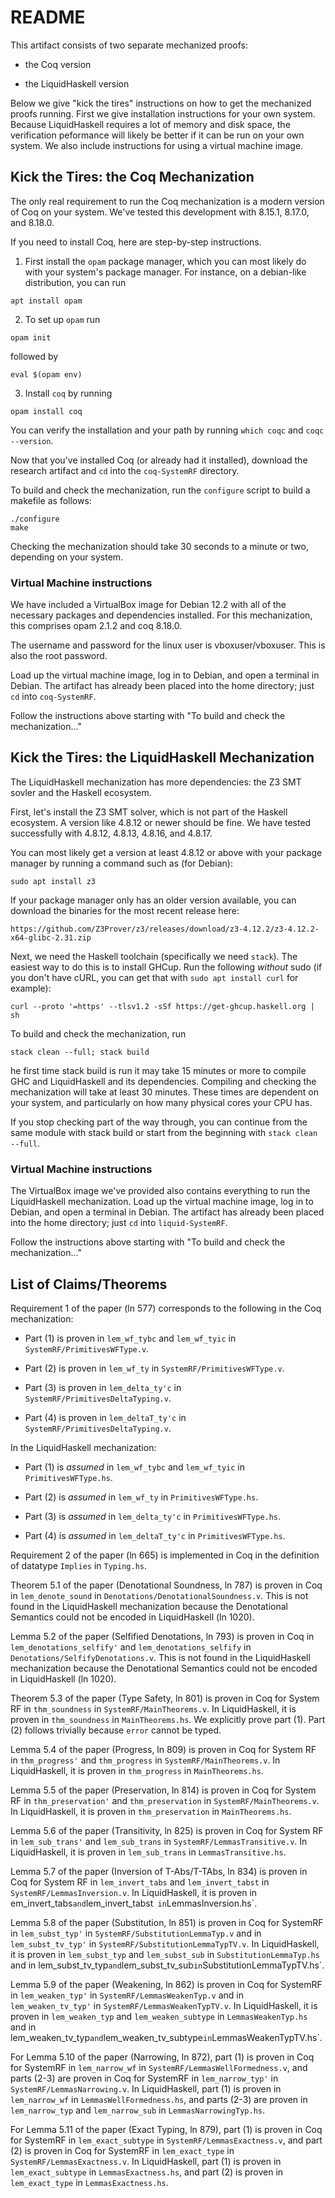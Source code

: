 # README

This artifact consists of two separate mechanized proofs:

* the Coq version

* the LiquidHaskell version

Below we give "kick the tires" instructions on how to get the mechanized proofs running.
First we give installation instructions for your own system. Because LiquidHaskell requires
a lot of memory and disk space, the verification peformance will likely be better if it
can be run on your own system. We also include instructions for using a virtual machine image.

## Kick the Tires: the Coq Mechanization

The only real requirement to run the Coq mechanization is a modern version of Coq on your
system. We've tested this development with 8.15.1, 8.17.0, and 8.18.0.

If you need to install Coq, here are step-by-step instructions.

1. First install the `opam` package manager, which you can most likely do with your
system's package manager. For instance, on a debian-like distribution, you can run

```
apt install opam
```

2. To set up `opam` run

```
opam init
```

followed by

```
eval $(opam env)
```

3. Install `coq` by running

```
opam install coq
```

You can verify the installation and your path by running `which coqc` and `coqc --version`.

Now that you've installed Coq (or already had it installed), download the research artifact
and `cd` into the `coq-SystemRF` directory.

To build and check the mechanization, run the `configure` script to build a makefile as follows:

```
./configure
make
```

Checking the mechanization should take 30 seconds to a minute or two, depending on your system.

### Virtual Machine instructions

We have included a VirtualBox image for Debian 12.2 with all of the necessary packages
and dependencies installed. For this mechanization, this comprises opam 2.1.2 and coq 8.18.0.

The username and password for the linux user is vboxuser/vboxuser. This is also the root password.

Load up the virtual machine image, log in to Debian, and open a terminal in Debian. The artifact
has already been placed into the home directory; just `cd` into `coq-SystemRF`.

Follow the instructions above starting with "To build and check the mechanization..."

## Kick the Tires: the LiquidHaskell Mechanization

The LiquidHaskell mechanization has more dependencies: the Z3 SMT sovler and the Haskell ecosystem.

First, let's install the Z3 SMT solver, which is not part of the Haskell ecosystem.
A version like 4.8.12 or newer should be fine. We have tested successfully with 4.8.12, 4.8.13, 4.8.16, and 4.8.17.

You can most likely get a version at least 4.8.12 or above with your package manager by running a command such as (for Debian):

```
sudo apt install z3
```

If your package manager only has an older version available, you can download the binaries for the most recent release here:

```
https://github.com/Z3Prover/z3/releases/download/z3-4.12.2/z3-4.12.2-x64-glibc-2.31.zip
```

Next, we need the Haskell toolchain (specifically we need `stack`). The easiest way to do this is to 
install GHCup. Run the following *without* sudo (if you don't have cURL, you can get that with
`sudo apt install curl` for example):

```
curl --proto '=https' --tlsv1.2 -sSf https://get-ghcup.haskell.org | sh
```

To build and check the mechanization, run 

```
stack clean --full; stack build
```

 he first time stack build is run it may take 15 minutes or more to compile GHC and LiquidHaskell and its dependencies. Compiling and checking the mechanization will take at least 30 minutes. These times are dependent on your system, and particularly on how many physical cores your CPU has.

If you stop checking part of the way through, you can continue from the same module with stack build or start from the beginning with `stack clean --full`.

### Virtual Machine instructions

The VirtualBox image we've provided also contains everything to run the LiquidHaskell mechanization. 
Load up the virtual machine image, log in to Debian, and open a terminal in Debian. The artifact
has already been placed into the home directory; just `cd` into `liquid-SystemRF`.

Follow the instructions above starting with "To build and check the mechanization..."

## List of Claims/Theorems

Requirement 1 of the paper (ln 577) corresponds to the following in the Coq mechanization:

 * Part (1) is proven in `lem_wf_tybc` and `lem_wf_tyic` in `SystemRF/PrimitivesWFType.v`.

 * Part (2) is proven in `lem_wf_ty` in `SystemRF/PrimitivesWFType.v`.

 * Part (3) is proven in `lem_delta_ty'c` in `SystemRF/PrimitivesDeltaTyping.v`.

 * Part (4) is proven in `lem_deltaT_ty'c` in `SystemRF/PrimitivesDeltaTyping.v`.

In the LiquidHaskell mechanization:

 * Part (1) is *assumed* in `lem_wf_tybc` and `lem_wf_tyic` in `PrimitivesWFType.hs`.

 * Part (2) is *assumed* in `lem_wf_ty` in `PrimitivesWFType.hs`.

 * Part (3) is *assumed* in `lem_delta_ty'c` in `PrimitivesWFType.hs`.

 * Part (4) is *assumed* in `lem_deltaT_ty'c` in `PrimitivesWFType.hs`.

Requirement 2 of the paper (ln 665) is implemented in Coq in the definition of datatype `Implies`
in `Typing.hs`.

Theorem 5.1 of the paper (Denotational Soundness, ln 787) is proven in Coq in `lem_denote_sound`
in `Denotations/DenotationalSoundness.v`.
This is not found in the LiquidHaskell mechanization because the Denotational Semantics could
not be encoded in LiquidHaskell (ln 1020).

Lemma 5.2 of the paper (Selfified Denotations, ln 793) is proven in Coq in
`lem_denotations_selfify'` and `lem_denotations_selfify` in `Denotations/SelfifyDenotations.v`.
This is not found in the LiquidHaskell mechanization because the Denotational Semantics could
not be encoded in LiquidHaskell (ln 1020).

Theorem 5.3 of the paper (Type Safety, ln 801)  is proven in Coq for System RF in 
`thm_soundness` in `SystemRF/MainTheorems.v`. 
In LiquidHaskell, it is proven in `thm_soundness` in `MainTheorems.hs`.
We explicitly prove part (1). Part (2) follows trivially because `error` cannot be typed.


Lemma 5.4 of the paper (Progress, ln 809) is proven in Coq for System RF in 
`thm_progress'` and `thm_progress` in `SystemRF/MainTheorems.v`.
In LiquidHaskell, it is proven in `thm_progress` in `MainTheorems.hs`.

Lemma 5.5 of the paper (Preservation, ln 814) is proven in Coq for System RF in 
`thm_preservation'` and `thm_preservation` in `SystemRF/MainTheorems.v`.
In LiquidHaskell, it is proven in `thm_preservation` in `MainTheorems.hs`.

Lemma 5.6 of the paper (Transitivity, ln 825) is proven in Coq for System RF in 
`lem_sub_trans'` and `lem_sub_trans` in `SystemRF/LemmasTransitive.v`.
In LiquidHaskell, it is proven in `lem_sub_trans` in `LemmasTransitive.hs`.

Lemma 5.7 of the paper (Inversion of T-Abs/T-TAbs, ln 834) is proven in Coq for System RF in 
`lem_invert_tabs` and `lem_invert_tabst` in `SystemRF/LemmasInversion.v`.
In LiquidHaskell, it is proven in  em_invert_tabs` and `lem_invert_tabst` 
in `LemmasInversion.hs`.

Lemma 5.8 of the paper (Substitution, ln 851) is proven in Coq for SystemRF in 
`lem_subst_typ'` in `SystemRF/SubstitutionLemmaTyp.v`
and in `lem_subst_tv_typ'` in `SystemRF/SubstitutionLemmaTypTV.v`.
In LiquidHaskell, it is proven in `lem_subst_typ` and `lem_subst_sub`
in `SubstitutionLemmaTyp.hs` and in lem_subst_tv_typ` and `lem_subst_tv_sub`
in `SubstitutionLemmaTypTV.hs`.

Lemma 5.9 of the paper (Weakening, ln 862) is proven in Coq for SystemRF in 
`lem_weaken_typ'` in `SystemRF/LemmasWeakenTyp.v`
and in `lem_weaken_tv_typ'` in `SystemRF/LemmasWeakenTypTV.v`.
In LiquidHaskell, it is proven in `lem_weaken_typ` and `lem_weaken_subtype`
in `LemmasWeakenTyp.hs` and in lem_weaken_tv_typ` and `lem_weaken_tv_subtype`
in `LemmasWeakenTypTV.hs`.

For Lemma 5.10 of the paper (Narrowing, ln 872),
part (1) is proven in Coq for SystemRF in `lem_narrow_wf` in `SystemRF/LemmasWellFormedness.v`, and
parts (2-3) are proven in Coq for SystemRF in `lem_narrow_typ'` in `SystemRF/LemmasNarrowing.v`.
In LiquidHaskell, part (1) is proven in `lem_narrow_wf` in `LemmasWellFormedness.hs`,
and parts (2-3) are proven in `lem_narrow_typ` and `lem_narrow_sub` in `LemmasNarrowingTyp.hs`.

For Lemma 5.11 of the paper (Exact Typing, ln 879),
part (1) is proven in Coq for SystemRF in `lem_exact_subtype` in `SystemRF/LemmasExactness.v`, and
part (2) is proven in Coq for SystemRF in `lem_exact_type` in `SystemRF/LemmasExactness.v`.
In LiquidHaskell, part (1) is proven in `lem_exact_subtype` in `LemmasExactness.hs`,
and part (2) is proven in `lem_exact_type` in `LemmasExactness.hs`.
